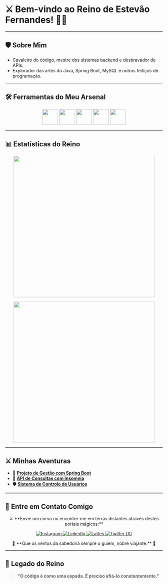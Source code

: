 # ⚔️ Bem-vindo ao Reino de Estevão Fernandes! 🏰🐉

---

## 🛡️ Sobre Mim
- Cavaleiro do código, mestre dos sistemas backend e desbravador de APIs.
- Explorador das artes do Java, Spring Boot, MySQL e outros feitiços de programação.

---

## 🛠️ Ferramentas do Meu Arsenal
<p align="center">
  <img src="https://cdn.jsdelivr.net/gh/devicons/devicon/icons/java/java-original.svg" width="50" height="50"/>
  <img src="https://cdn.jsdelivr.net/gh/devicons/devicon/icons/spring/spring-original.svg" width="50" height="50"/>
  <img src="https://cdn.jsdelivr.net/gh/devicons/devicon/icons/mysql/mysql-original.svg" width="50" height="50"/>
  <img src="https://cdn.jsdelivr.net/gh/devicons/devicon/icons/python/python-original.svg" width="50" height="50"/>
  <img src="https://cdn.jsdelivr.net/gh/devicons/devicon/icons/javascript/javascript-original.svg" width="50" height="50"/>
</p>

---

## 📊 Estatísticas do Reino

<p align="center" style="background: url('https://i.imgur.com/your-background1.jpg'); background-size: cover;">
  <img src="https://github-readme-stats.vercel.app/api?username=EstevaoFernande744&show_icons=true&theme=radical" width="450"/>
</p>

<p align="center" style="background: url('https://i.imgur.com/your-background2.jpg'); background-size: cover;">
  <img src="https://github-readme-stats.vercel.app/api/top-langs/?username=EstevaoFernande744&layout=compact&theme=radical" width="450"/>
</p>

---

## ⚔️ Minhas Aventuras
- 🏹 [**Projeto de Gestão com Spring Boot**](https://github.com/EstevaoFernande744/projeto-gestao-spring)
- 🐉 [**API de Consultas com Insomnia**](https://github.com/EstevaoFernande744/api-consultas)
- 🛡️ [**Sistema de Controle de Usuários**](https://github.com/EstevaoFernande744/sistema-controle-usuarios)


---

## 🐉 Entre em Contato Comigo

<p align="center">
  ⚔️ **Envie um corvo ou encontre-me em terras distantes através destes portais mágicos:**
</p>

<p align="center">
  <a href="https://www.instagram.com/estevaofernandes_/" target="_blank">
    <img src="https://img.shields.io/badge/Instagram-Feudo%20Instagram-%23E4405F.svg?style=for-the-badge&logo=instagram&logoColor=white" alt="Instagram" />
  </a>
  <a href="https://www.linkedin.com/in/estev%C3%A3o-fernandes-840a89334/" target="_blank">
    <img src="https://img.shields.io/badge/LinkedIn-Reino%20LinkedIn-%230077B5.svg?style=for-the-badge&logo=linkedin&logoColor=white" alt="LinkedIn" />
  </a>
  <a href="http://lattes.cnpq.br/8405978172215447" target="_blank">
    <img src="https://img.shields.io/badge/Lattes-Grimório%20Lattes-006699?style=for-the-badge&logo=google-scholar&logoColor=white" alt="Lattes" />
  </a>
  <a href="https://x.com/Estevaofrnds74" target="_blank">
    <img src="https://img.shields.io/badge/Twitter-Feudo%20X-%231DA1F2.svg?style=for-the-badge&logo=twitter&logoColor=white" alt="Twitter (X)" />
  </a>
</p>

<p align="center">
  🏰 **Que os ventos da sabedoria sempre o guiem, nobre viajante.** 🏹
</p>

---

## 🐉 Legado do Reino

> **"O código é como uma espada. É preciso afiá-lo constantemente."**
